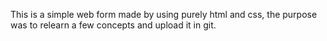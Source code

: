 This is a simple web form made by using purely html and css, the purpose was to relearn a few concepts and upload it in git.
